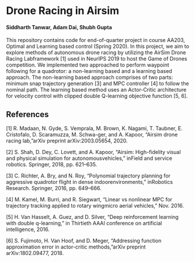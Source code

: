# Drone Racing in Airsim
#### Siddharth Tanwar, Adam Dai, Shubh Gupta

This repository contains code for end-of-quarter project in course AA203, Optimal and Learning based control (Spring 2020). In this project, we aim to explore methods of autonomous drone racing by utilizing the AirSim Drone Racing Labframework [1] used in NeurIPS 2019 to host the Game of Drones competition. We implemented two approached to perform waypoint following for a quadrotor: a non-learning based and a learning based approach.  The non-learning based approach comprises of two parts:  minimum snap trajectory generation [3] and MPC controller [4] to follow the nominal path. The learning based method uses an Actor-Critic architecture for velocity control with clipped double Q-learning objective function [5, 6]. 

## References
[1]  R. Madaan, N. Gyde, S. Vemprala, M. Brown, K. Nagami, T. Taubner, E. Cristofalo, D. Scaramuzza, M. Schwa-ger, and A. Kapoor, “Airsim drone racing lab,”arXiv preprint arXiv:2003.05654, 2020.

[2]  S. Shah, D. Dey, C. Lovett, and A. Kapoor, “Airsim: High-fidelity visual and physical simulation for autonomousvehicles,” inField and service robotics.    Springer, 2018, pp. 621–635.

[3]  C. Richter, A. Bry, and N. Roy, “Polynomial trajectory planning for aggressive quadrotor flight in dense indoorenvironments,” inRobotics Research.    Springer, 2016, pp. 649–666.

[4]  M. Kamel, M. Burri, and R. Siegwart, “Linear vs nonlinear MPC for trajectory tracking applied to rotary wingmicro aerial vehicles,” Nov. 2016.

[5]  H. Van Hasselt, A. Guez, and D. Silver, “Deep reinforcement learning with double q-learning,” in Thirtieth AAAI conference on artificial intelligence, 2016.

[6]  S. Fujimoto, H. Van Hoof, and D. Meger, “Addressing function approximation error in actor-critic methods,”arXiv preprint arXiv:1802.09477, 2018.
